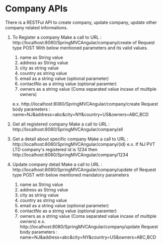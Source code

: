 Company APIs
===============================================
There is a RESTFul API to create company, update company, update other company related informations.

1) To Register a company
   Make a call to URL : http://localhost:8080/SpringMVCAngular/company/create of Request type POST
   With below mentioned parameters and its valid values.
   1) name as String value
   2) address as String value
   3) city as string value
   4) country as string value
   5) email as a string value (optional parameter)
   6) contactNo as a string value (optional paramter)
   7) owners as a string value (Coma separated value incase of multiple owners)

   e.x.
   http://localhost:8080/SpringMVCAngular/company/create
   Request body parameters : name=NJ&address=abc&city=NY&country=US&owners=ABC,BCD

2) Get all registered company
   Make a call to URL : http://localhost:8080/SpringMVCAngular/company/all

3) Get a detail about specific company
   Make a call to URL : http://localhost:8080/SpringMVCAngular/company/{id}
   e.x.
   If NJ PVT LTD company's registered id is 1234 then http://localhost:8080/SpringMVCAngular/company/1234

4) Update company detail
   Make a call to URL : http://localhost:8080/SpringMVCAngular/company/update of Request type POST
   with below mentioned mandatory parameters
   1) name as String value
   2) address as String value
   3) city as string value
   4) country as string value
   5) email as a string value (optional parameter)
   6) contactNo as a string value (optional paramter)
   7) owners as a string value (Coma separated value incase of multiple owners)
   e.x.
   http://localhost:8080/SpringMVCAngular/company/update
   Request body parameters : name=NJ&address=abc&city=NY&country=US&owners=ABC,BCD